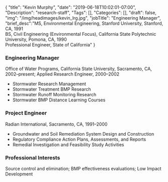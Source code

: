 {
	"title": "Kevin Murphy",
	"date": "2019-06-18T10:02:01-07:00",
	"Description": "research-staff",
	"Tags": [],
	"Categories": [],
	"draft": false,
	"img": "/img/headimages/kevin_lrg.jpg",
	"jobTitle": "Engineering Manager",
	"brief_desc":"MS, Environmental Engineering, Stanford University, Stanford, CA, 1991<br>BS, Civil Engineering (Environmental Focus), California State Polytechnic University, Pomona, CA, 1990<br>Professional Engineer, State of California"
}

### Engineering Manager

Office of Water Programs, California State University, Sacramento, CA, 2002–present; Applied Research Engineer, 2000–2002

<ul>
    <li>Stormwater Research Management</li>
    <li>Stormwater Treatment BMP Research</li>
    <li>Stormwater Runoff Monitoring Research</li>
    <li>Stormwater BMP Distance Learning Courses</li>
</ul>

### Project Engineer

Radian International, Sacramento, CA, 1991–2000

<ul>
    <li>Groundwater and Soil Remediation System Design and Construction</li>
    <li>Regulatory Compliance Action Plans, Assessments, and Reports</li>
    <li>Remedial Investigation and Feasibility Study Activities</li>
</ul>


### Professional Interests

Source control and elimination; BMP effectiveness evaluations; Low Impact Development